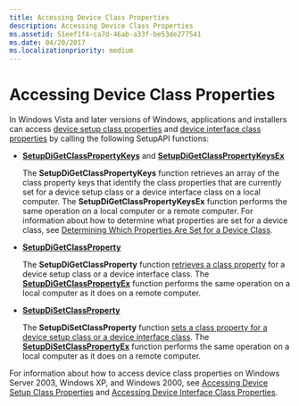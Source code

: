 ```yaml
---
title: Accessing Device Class Properties
description: Accessing Device Class Properties
ms.assetid: 51eef1f4-ca7d-46ab-a33f-be53de277541
ms.date: 04/20/2017
ms.localizationpriority: medium
---
```


# Accessing Device Class Properties


In Windows Vista and later versions of Windows, applications and installers can access [device setup class properties](https://msdn.microsoft.com/library/windows/hardware/ff542239) and [device interface class properties](https://msdn.microsoft.com/library/windows/hardware/ff541406) by calling the following SetupAPI functions:

-   [**SetupDiGetClassPropertyKeys**](https://msdn.microsoft.com/library/windows/hardware/ff551091) and [**SetupDiGetClassPropertyKeysEx**](https://msdn.microsoft.com/library/windows/hardware/ff551093)

    The **SetupDiGetClassPropertyKeys** function retrieves an array of the class property keys that identify the class properties that are currently set for a device setup class or a device interface class on a local computer. The **SetupDiGetClassPropertyKeysEx** function performs the same operation on a local computer or a remote computer. For information about how to determine what properties are set for a device class, see [Determining Which Properties Are Set for a Device Class](determining-which-properties-are-set-for-a-device-class.md).

-   [**SetupDiGetClassProperty**](https://msdn.microsoft.com/library/windows/hardware/ff551086)

    The **SetupDiGetClassProperty** function [retrieves a class property](retrieving-a-device-class-property-value.md) for a device setup class or a device interface class. The [**SetupDiGetClassPropertyEx**](https://msdn.microsoft.com/library/windows/hardware/ff551090) function performs the same operation on a local computer as it does on a remote computer.

-   [**SetupDiSetClassProperty**](https://msdn.microsoft.com/library/windows/hardware/ff552128)

    The **SetupDiSetClassProperty** function [sets a class property for a device setup class or a device interface class](setting-a-device-class-property-value.md). The [**SetupDiSetClassPropertyEx**](https://msdn.microsoft.com/library/windows/hardware/ff552132) function performs the same operation on a local computer as it does on a remote computer.

For information about how to access device class properties on Windows Server 2003, Windows XP, and Windows 2000, see [Accessing Device Setup Class Properties](accessing-device-setup-class-properties.md) and [Accessing Device Interface Class Properties](accessing-device-interface-class-properties.md).

 

 





